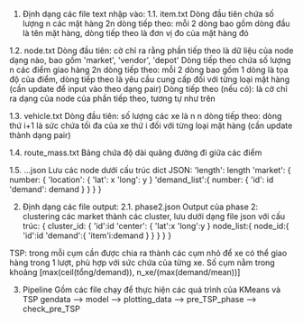 1. Định dạng các file text nhập vào: 
1.1. item.txt
Dòng đầu tiên chứa số lượng n các mặt hàng
2n dòng tiếp theo: mỗi 2 dòng bao gồm dòng đầu là tên mặt hàng, dòng tiếp theo là đơn vị đo của mặt hàng đó

1.2. node.txt
Dòng đầu tiên: cờ chỉ ra rằng phần tiếp theo là dữ liệu của node dạng nào, bao gồm 'market', 'vendor', 'depot'
Dòng tiếp theo chứa số lượng n các điểm giao hàng
2n dòng tiếp theo: mỗi 2 dòng bao gồm 1 dòng là tọa độ của điểm, dòng tiếp theo là yêu cầu cung cấp đối với từng loại mặt hàng (cần update để input vào theo dạng pair)
Dòng tiếp theo (nếu có): là cờ chỉ ra dạng của node của phần tiếp theo, tương tự như trên

1.3. vehicle.txt
Dòng đầu tiên: số lượng các xe là n
n dòng tiếp theo: dòng thứ i+1 là sức chứa tối đa của xe thứ i đối với từng loại mặt hàng (cần update thành dạng pair)

1.4. route_mass.txt
Bảng chứa độ dài quãng đường đi giữa các điểm

1.5. ...json
Lưu các node dưới cấu trúc dict 
JSON:
    'length': length
    'market': {
        number: {
            'location': {
                'lat': x
                'long': y
            }
            'demand_list':{
                number: {
                    'id': id
                    'demand': demand
                }
            }
        }
    }

2. Định dạng các file output:
2.1. phase2.json
Output của phase 2: clustering các market thành các cluster, lưu dưới dạng file json với cấu trúc: 
{
    cluster_id: {
        'id':id
        'center': {
            'lat':x
            'long':y
        }
        node_list:{
            node_id:{
                'id':id
                'demand':{
                    'item'i:demand
                }
            }
        }
    }
}

TSP: trong mỗi cụm cần được chia ra thành các cụm nhỏ để xe có thể giao hàng trong 1 lượt, phù hợp với sức chứa của từng xe. Số cụm nằm trong khoảng [max(ceil(tổng/demand)), n_xe/(max(demand/mean))]

3. Pipeline
Gồm các file chạy để thực hiện các quá trình của KMeans và TSP
gendata --> model --> plotting_data --> pre_TSP_phase --> check_pre_TSP